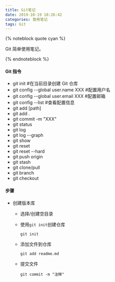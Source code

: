 ```yaml
---
title: Git笔记
date: 2019-10-19 18:26:42
categories: 食用笔记
tags: Git
---
```


{% noteblock quote cyan %}

Git 简单使用笔记。

{% endnoteblock %}

<!-- more -->

#### Git 指令

- git init #在当前目录创建 Git 仓库
- git config --global user.name XXX #配置用户名
- git config --global user.email XXX #配置邮箱
- git config --list #查看配置信息
- git add [path]
- git add .
- git commit -m "XXX"
- git status
- git log
- git log --graph
- git show
- git reset
- git reset --hard
- git push origin
- git stash
- git clone/pull
- git branch
- git checkout

#### 步骤

- 创建版本库

  - 选择/创建空目录

  - 使用`git init`创建仓库

    ```shell
    git init
    ```

  - 添加文件到仓库

    ```shell
    git add readme.md
    ```

  - 提交文件

    ```shell
    git commit -m "注释"
    ```
